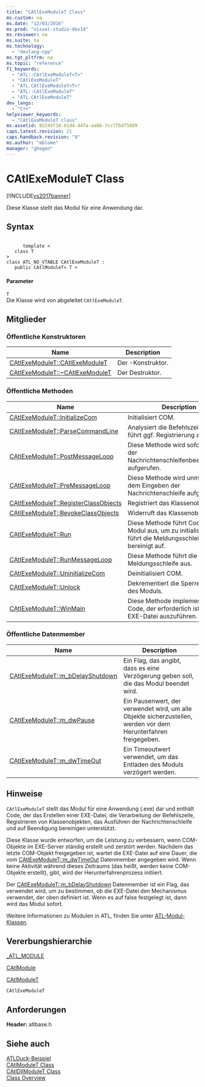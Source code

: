 ```yaml
---
title: "CAtlExeModuleT Class"
ms.custom: na
ms.date: "12/03/2016"
ms.prod: "visual-studio-dev14"
ms.reviewer: na
ms.suite: na
ms.technology: 
  - "devlang-cpp"
ms.tgt_pltfrm: na
ms.topic: "reference"
f1_keywords: 
  - "ATL::CAtlExeModuleT<T>"
  - "CAtlExeModuleT"
  - "ATL.CAtlExeModuleT<T>"
  - "ATL::CAtlExeModuleT"
  - "ATL.CAtlExeModuleT"
dev_langs: 
  - "C++"
helpviewer_keywords: 
  - "CAtlExeModuleT class"
ms.assetid: 82245f3d-91d4-44fa-aa86-7cc7fbd758d9
caps.latest.revision: 21
caps.handback.revision: "9"
ms.author: "mblome"
manager: "ghogen"
---
```

# CAtlExeModuleT Class
[!INCLUDE[vs2017banner](../../assembler/inline/includes/vs2017banner.md)]

Diese Klasse stellt das Modul für eine Anwendung dar.  
  
## Syntax  
  
```  
  
      template <  
   class T   
>  
class ATL_NO_VTABLE CAtlExeModuleT :  
   public CAtlModuleT< T >  
```  
  
#### Parameter  
 `T`  
 Die Klasse wird von abgeleitet `CAtlExeModuleT`.  
  
## Mitglieder  
  
### Öffentliche Konstruktoren  
  
|Name|Description|  
|----------|-----------------|  
|[CAtlExeModuleT::CAtlExeModuleT](../Topic/CAtlExeModuleT::CAtlExeModuleT.md)|Der \-Konstruktor.|  
|[CAtlExeModuleT::~CAtlExeModuleT](../Topic/CAtlExeModuleT::~CAtlExeModuleT.md)|Der Destruktor.|  
  
### Öffentliche Methoden  
  
|Name|Description|  
|----------|-----------------|  
|[CAtlExeModuleT::InitializeCom](../Topic/CAtlExeModuleT::InitializeCom.md)|Initialisiert COM.|  
|[CAtlExeModuleT::ParseCommandLine](../Topic/CAtlExeModuleT::ParseCommandLine.md)|Analysiert die Befehlszeile und führt ggf. Registrierung aus.|  
|[CAtlExeModuleT::PostMessageLoop](../Topic/CAtlExeModuleT::PostMessageLoop.md)|Diese Methode wird sofort nach der Nachrichtenschleifenbeendigungen aufgerufen.|  
|[CAtlExeModuleT::PreMessageLoop](../Topic/CAtlExeModuleT::PreMessageLoop.md)|Diese Methode wird unmittelbar vor dem Eingeben der Nachrichtenschleife aufgerufen.|  
|[CAtlExeModuleT::RegisterClassObjects](../Topic/CAtlExeModuleT::RegisterClassObjects.md)|Registriert das Klassenobjekt.|  
|[CAtlExeModuleT::RevokeClassObjects](../Topic/CAtlExeModuleT::RevokeClassObjects.md)|Widerruft das Klassenobjekt.|  
|[CAtlExeModuleT::Run](../Topic/CAtlExeModuleT::Run.md)|Diese Methode führt Code im EXE\-Modul aus, um zu initialisieren, führt die Meldungsschleife aus und bereinigt auf.|  
|[CAtlExeModuleT::RunMessageLoop](../Topic/CAtlExeModuleT::RunMessageLoop.md)|Diese Methode führt die Meldungsschleife aus.|  
|[CAtlExeModuleT::UninitializeCom](../Topic/CAtlExeModuleT::UninitializeCom.md)|Deinitialisiert COM.|  
|[CAtlExeModuleT::Unlock](../Topic/CAtlExeModuleT::Unlock.md)|Dekrementiert die Sperrenanzahl des Moduls.|  
|[CAtlExeModuleT::WinMain](../Topic/CAtlExeModuleT::WinMain.md)|Diese Methode implementiert den Code, der erforderlich ist, eine EXE\-Datei auszuführen.|  
  
### Öffentliche Datenmember  
  
|Name|Description|  
|----------|-----------------|  
|[CAtlExeModuleT::m\_bDelayShutdown](../Topic/CAtlExeModuleT::m_bDelayShutdown.md)|Ein Flag, das angibt, dass es eine Verzögerung geben soll, die das Modul beendet wird.|  
|[CAtlExeModuleT::m\_dwPause](../Topic/CAtlExeModuleT::m_dwPause.md)|Ein Pausenwert, der verwendet wird, um alle Objekte sicherzustellen, werden vor dem Herunterfahren freigegeben.|  
|[CAtlExeModuleT::m\_dwTimeOut](../Topic/CAtlExeModuleT::m_dwTimeOut.md)|Ein Timeoutwert verwendet, um das Entladen des Moduls verzögert werden.|  
  
## Hinweise  
 `CAtlExeModuleT` stellt das Modul für eine Anwendung \(.exe\) dar und enthält Code, der das Erstellen einer EXE\-Datei, die Verarbeitung der Befehlszeile, Registrieren von Klassenobjekten, das Ausführen der Nachrichtenschleife und auf Beendigung bereinigen unterstützt.  
  
 Diese Klasse wurde entworfen, um die Leistung zu verbessern, wenn COM\-Objekte im EXE\-Server ständig erstellt und zerstört werden.  Nachdem das letzte COM\-Objekt freigegeben ist, wartet die EXE\-Datei auf eine Dauer, die vom [CAtlExeModuleT::m\_dwTimeOut](../Topic/CAtlExeModuleT::m_dwTimeOut.md) Datenmember angegeben wird.  Wenn keine Aktivität während dieses Zeitraums \(das heißt, werden keine COM\-Objekte erstellt\), gibt, wird der Herunterfahrenprozess initiiert.  
  
 Der [CAtlExeModuleT::m\_bDelayShutdown](../Topic/CAtlExeModuleT::m_bDelayShutdown.md) Datenmember ist ein Flag, das verwendet wird, um zu bestimmen, ob die EXE\-Datei den Mechanismus verwendet, der oben definiert ist.  Wenn es auf false festgelegt ist, dann wird das Modul sofort.  
  
 Weitere Informationen zu Modulen in ATL, finden Sie unter [ATL\-Modul\-Klassen](../../atl/atl-module-classes.md).  
  
## Vererbungshierarchie  
 [\_ATL\_MODULE](../Topic/_ATL_MODULE.md)  
  
 [CAtlModule](../../atl/reference/catlmodule-class.md)  
  
 [CAtlModuleT](../../atl/reference/catlmodulet-class.md)  
  
 `CAtlExeModuleT`  
  
## Anforderungen  
 **Header:** atlbase.h  
  
## Siehe auch  
 [ATLDuck\-Beispiel](../../top/visual-cpp-samples.md)   
 [CAtlModuleT Class](../../atl/reference/catlmodulet-class.md)   
 [CAtlDllModuleT Class](../../atl/reference/catldllmodulet-class.md)   
 [Class Overview](../../atl/atl-class-overview.md)